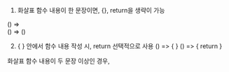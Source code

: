 1. 화살표 함수 내용이 한 문장이면, {}, return을 생략이 가능 

() =>       
() => ()

2. { } 안에서 함수 내용 작성 시, return 선택적으로 사용 
() => { } 
() => { return } 



화살표 함수 내용이 두 문장 이상인 경우, 